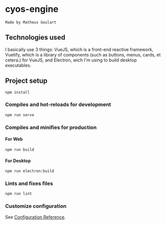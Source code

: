 # cyos-engine

```
Made by Matheus Goulart
```

## Technologies used
I basically use 3 things: VueJS, which is a front-end reactive framework, Vuetify, which is a library of components (such as buttons, menus, cards, et cetera.) for VueJS, and Electron, wich I'm using to build desktop executables.

## Project setup
```
npm install
```

### Compiles and hot-reloads for development
```
npm run serve
```

### Compiles and minifies for production

#### For Web
```
npm run build
```

#### For Desktop
```
npm run electron:build
```

### Lints and fixes files
```
npm run lint
```

### Customize configuration
See [Configuration Reference](https://cli.vuejs.org/config/).
